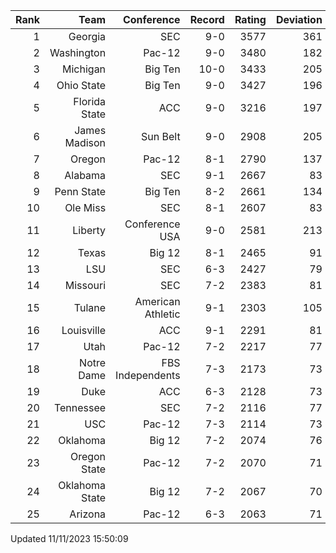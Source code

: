 | Rank  | Team                 | Conference           | Record   | Rating | Deviation |
| ---:  | ---:                 | ---:                 | ---:     | ---:   | ---:      |
| 1     | Georgia              | SEC                  | 9-0      | 3577   | 361       |
| 2     | Washington           | Pac-12               | 9-0      | 3480   | 182       |
| 3     | Michigan             | Big Ten              | 10-0     | 3433   | 205       |
| 4     | Ohio State           | Big Ten              | 9-0      | 3427   | 196       |
| 5     | Florida State        | ACC                  | 9-0      | 3216   | 197       |
| 6     | James Madison        | Sun Belt             | 9-0      | 2908   | 205       |
| 7     | Oregon               | Pac-12               | 8-1      | 2790   | 137       |
| 8     | Alabama              | SEC                  | 9-1      | 2667   | 83        |
| 9     | Penn State           | Big Ten              | 8-2      | 2661   | 134       |
| 10    | Ole Miss             | SEC                  | 8-1      | 2607   | 83        |
| 11    | Liberty              | Conference USA       | 9-0      | 2581   | 213       |
| 12    | Texas                | Big 12               | 8-1      | 2465   | 91        |
| 13    | LSU                  | SEC                  | 6-3      | 2427   | 79        |
| 14    | Missouri             | SEC                  | 7-2      | 2383   | 81        |
| 15    | Tulane               | American Athletic    | 9-1      | 2303   | 105       |
| 16    | Louisville           | ACC                  | 9-1      | 2291   | 81        |
| 17    | Utah                 | Pac-12               | 7-2      | 2217   | 77        |
| 18    | Notre Dame           | FBS Independents     | 7-3      | 2173   | 73        |
| 19    | Duke                 | ACC                  | 6-3      | 2128   | 73        |
| 20    | Tennessee            | SEC                  | 7-2      | 2116   | 77        |
| 21    | USC                  | Pac-12               | 7-3      | 2114   | 73        |
| 22    | Oklahoma             | Big 12               | 7-2      | 2074   | 76        |
| 23    | Oregon State         | Pac-12               | 7-2      | 2070   | 71        |
| 24    | Oklahoma State       | Big 12               | 7-2      | 2067   | 70        |
| 25    | Arizona              | Pac-12               | 6-3      | 2063   | 71        |

Updated 11/11/2023 15:50:09
